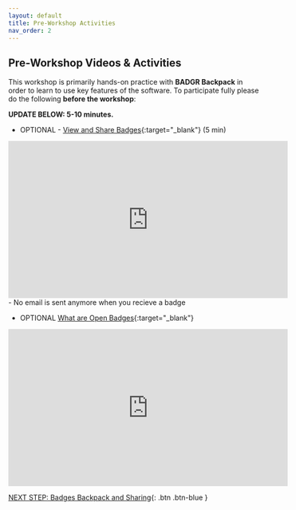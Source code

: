 ```yaml
---
layout: default
title: Pre-Workshop Activities
nav_order: 2
---
```

## Pre-Workshop Videos & Activities
This workshop is primarily hands-on practice with **BADGR Backpack** in order to learn to use key features of the software. To participate fully please do the following **before the workshop**:

**UPDATE BELOW: 5-10 minutes.**<br>
- OPTIONAL - [View and Share Badges](https://www.youtube.com/watch?v=F2pw0gJQhD0){:target="_blank"} (5 min)<br>
<iframe width="560" height="315" src="https://www.youtube.com/embed/F2pw0gJQhD0?si=49EIsf9MrD2oZTc6" title="YouTube video player" frameborder="0" allow="accelerometer; autoplay; clipboard-write; encrypted-media; gyroscope; picture-in-picture; web-share" referrerpolicy="strict-origin-when-cross-origin" allowfullscreen></iframe>
  - No email is sent anymore when you recieve a badge
  
- OPTIONAL [What are Open Badges](https://www.youtube.com/watch?v=q3dkGupx0ac){:target="_blank"}<br>
<iframe width="560" height="315" src="https://www.youtube.com/embed/q3dkGupx0ac?si=S8QjcVEkhNYGD3a0" title="YouTube video player" frameborder="0" allow="accelerometer; autoplay; clipboard-write; encrypted-media; gyroscope; picture-in-picture; web-share" referrerpolicy="strict-origin-when-cross-origin" allowfullscreen></iframe>

[NEXT STEP: Badges Backpack and Sharing](resume.html){: .btn .btn-blue }
